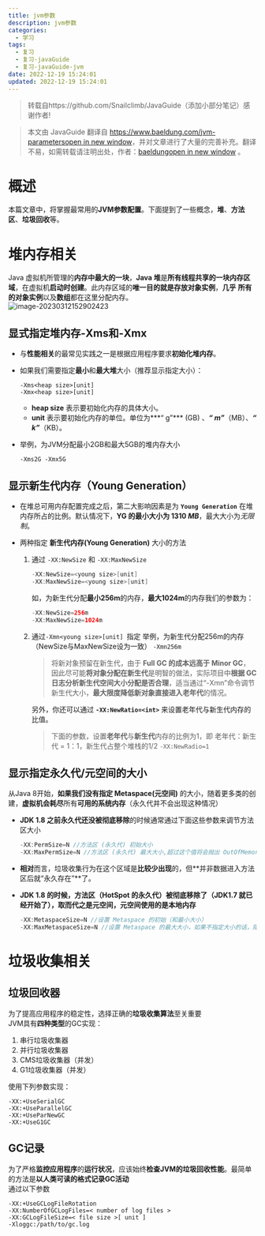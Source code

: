 ```yaml
---
title: jvm参数
description: jvm参数
categories:
  - 学习
tags:
  - 复习
  - 复习-javaGuide
  - 复习-javaGuide-jvm
date: 2022-12-19 15:24:01
updated: 2022-12-19 15:24:01
---
```


> 转载自https://github.com/Snailclimb/JavaGuide（添加小部分笔记）感谢作者!

> 本文由 JavaGuide 翻译自 [https://www.baeldung.com/jvm-parametersopen in new window](https://www.baeldung.com/jvm-parameters)，并对文章进行了大量的完善补充。翻译不易，如需转载请注明出处，作者：[baeldungopen in new window](https://www.baeldung.com/author/baeldung/) 。

# 概述

本篇文章中，将掌握最常用的**JVM参数配置**。下面提到了一些概念，**堆**、**方法区**、**垃圾回收**等。

# 堆内存相关

Java 虚拟机所管理的**内存中最大的一块**，**Java 堆**是**所有线程共享的一块内存区域**，在虚拟机**启动时创建**。此内存区域的**唯一目的就是存放对象实例**，**几乎** **所有的对象实例**以及**数组**都在这里分配内存。  
![image-20230312152902423](images/mypost/image-20230312152902423.png)

## 显式指定堆内存-Xms和-Xmx

- 与**性能相关**的最常见实践之一是根据应用程序要求**初始化堆内存**。

- 如果我们需要指定**最小**和**最大堆**大小（推荐显示指定大小）：  

  ```shell
  -Xms<heap size>[unit] 
  -Xmx<heap size>[unit]
  ```

  - **heap size** 表示要初始化内存的具体大小。
  - **unit** 表示要初始化内存的单位。单位为***“ g”*** (GB) 、***“ m”***（MB）、***“ k”***（KB）。

- 举例，为JVM分配最小2GB和最大5GB的堆内存大小

  ```shell
  -Xms2G -Xmx5G
  ```

## 显示新生代内存（Young Generation）

- 在堆总可用内存配置完成之后，第二大影响因素是为 **`Young Generation`** 在堆内存所占的比例。默认情况下，**YG 的最小大小为 1310 *MB***，最大大小为*无限制*。

- 两种指定 **新生代内存(Young Generation)** 大小的方法  

  1. 通过 ```-XX:NewSize``` 和 ```-XX:MaxNewSize ```

     ```java
     -XX:NewSize=<young size>[unit] 
     -XX:MaxNewSize=<young size>[unit]
     ```

     如，为新生代分配**最小256m**的内存，**最大1024m**的内存我们的参数为：  

     ```java
     -XX:NewSize=256m
     -XX:MaxNewSize=1024m
     ```

  2. 通过`-Xmn<young size>[unit] `指定
     举例，为新生代分配256m的内存（NewSize与MaxNewSize设为一致）
     ```-Xmn256m ```

     > 将新对象预留在新生代，由于 **Full GC 的成本远高于 Minor GC**，因此尽可能**将对象分配在新生代**是明智的做法，实际项目中**根据 GC 日志分析新生代空间大小分配是否合理**，适当通过“-Xmn”命令调节新生代大小，**最大限度降低新对象直接进入老年代**的情况。

     另外，你还可以通过 **`-XX:NewRatio=<int>`** 来设置老年代与新生代内存的比值。

     > 下面的参数，设置**老年代**与**新生代**内存的比例为1，即 老年代：新生代 = 1：1，新生代占整个堆栈的1/2
     > ```-XX:NewRadio=1```

## 显示指定永久代/元空间的大小

从Java 8开始，**如果我们没有指定 Metaspace(元空间)** 的大小，随着更多类的创建，**虚拟机会耗尽**所有**可用的系统内存**（永久代并不会出现这种情况）  

- **JDK 1.8 之前永久代还没被彻底移除**的时候通常通过下面这些参数来调节方法区大小

  ```java
  -XX:PermSize=N //方法区 (永久代) 初始大小
  -XX:MaxPermSize=N //方法区 (永久代) 最大大小,超过这个值将会抛出 OutOfMemoryError 异常:java.lang.OutOfMemoryError: PermGen 
  ```

- **相对**而言，垃圾收集行为在这个区域是**比较少出现**的，但**并非数据进入方法区后就“永久存在”**了。

- **JDK 1.8 的时候，方法区（HotSpot 的永久代）被彻底移除了（JDK1.7 就已经开始了），取而代之是元空间，元空间使用的是本地内存**

  ```java
  -XX:MetaspaceSize=N //设置 Metaspace 的初始（和最小大小）
  -XX:MaxMetaspaceSize=N //设置 Metaspace 的最大大小，如果不指定大小的话，随着更多类的创建，虚拟机会耗尽所有可用的系统内存。 
  ```

# 垃圾收集相关

## 垃圾回收器

为了提高应用程序的稳定性，选择正确的**垃圾收集算法**至关重要  
JVM具有**四种类型**的GC实现：  

1. 串行垃圾收集器
2. 并行垃圾收集器
3. CMS垃圾收集器（并发）
4. G1垃圾收集器（并发）

使用下列参数实现：  

```shell
-XX:+UseSerialGC
-XX:+UseParallelGC
-XX:+UseParNewGC
-XX:+UseG1GC
```

## GC记录

为了严格**监控应用程序**的**运行状况**，应该始终**检查JVM的垃圾回收性能**。最简单的方法是**以人类可读的格式记录GC活动**  
通过以下参数  

```shell
-XX:+UseGCLogFileRotation 
-XX:NumberOfGCLogFiles=< number of log files > 
-XX:GCLogFileSize=< file size >[ unit ]
-Xloggc:/path/to/gc.log 
```

